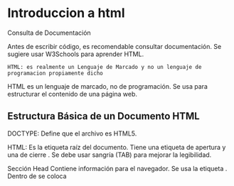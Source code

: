# Introduccion a html

Consulta de Documentación

Antes de escribir código, es recomendable consultar documentación. Se sugiere usar W3Schools para aprender HTML.

    HTML: es realmente un Lenguaje de Marcado y no un lenguaje de programacion propiamente dicho

HTML es un lenguaje de marcado, no de programación. Se usa para estructurar el contenido de una página web.

## Estructura Básica de un Documento HTML

DOCTYPE: Define que el archivo es HTML5.

HTML: Es la etiqueta raíz del documento.
Tiene una etiqueta de apertura <html> y una de cierre </html>. Se debe usar sangría (TAB) para mejorar la legibilidad.

Sección Head Contiene información para el navegador. Se usa la etiqueta <head>. Dentro de <head> se coloca <title>, que
define el título de la página.

`
    <!DOCTYPE html>
    <html lang="es">
        <head>
            <title>Document</title>
        </head>
        <body>
        </body>
    </html>
`

### **Resumen: Creación del Cuerpo de un Proyecto en HTML**

1. **Estructura Básica en HTML**
   - Se usa la etiqueta `<body>` para el contenido principal del proyecto.
   - Se agrega un título, un párrafo y una imagen en HTML.

2. **Diferencia entre `<title>` y `<h1>`**
   - `<title>` define el nombre de la pestaña en el navegador.
   - `<h1>` se usa para el título principal dentro del contenido y debe utilizarse solo una vez por página.
   - Para subtítulos, se emplean `<h2>`, `<h3>`, etc.

3. **Creación del Contenido**
   - Se agrega un título con `<h1>Esto es un título</h1>`.
   - Se incluye un párrafo con `<p>Esto es un párrafo</p>`.

4. **Inserción de una Imagen**
   - Se usa la etiqueta `<img>` sin etiqueta de cierre.
   - Se añade el atributo `src="html5.png"` para indicar la ruta de la imagen.
   - Para visualizar los cambios en el navegador, es necesario guardar el archivo antes de actualizar la página.

5. **Accesibilidad**
   - Se agrega el atributo `alt="Logo de HTML5"` a la imagen para permitir que lectores de pantalla describan la imagen
   - a personas con discapacidad visual.

6. **Revisión Final**
   - Se habilita la función *autosave* en VSCode para evitar olvidar guardar los cambios.
   - Se prueba el resultado en el navegador para confirmar que todo funciona correctamente.

## live servers, quirck mode y etiqueta DOCTYPE

### **1. Prueba con la etiqueta Doctype**

- Se eliminó la etiqueta `Doctype` para observar cambios en el código.
- Inicialmente, la página no muestra cambios visibles.
- Al inspeccionar con **Google DevTools**, en la pestaña "Problemas", se detecta un error relacionado con **QuirksMode**.

### **2. ¿Qué es QuirksMode?**

- **QuirksMode** es un modo de compatibilidad heredado de versiones anteriores de HTML.
- Antes de HTML5, los desarrolladores debían indicar la compatibilidad con navegadores como **Internet Explorer** y **Netscape**.
- El uso de `Doctype` evita que el navegador active **QuirksMode**, asegurando una mejor visualización en todos los navegadores modernos.

### **3. Importancia de la curiosidad en el desarrollo**

- Ser curioso ayuda a entender el funcionamiento del código y herramientas como **Google DevTools**.

### **4. Uso de Live Server para facilitar el desarrollo**

- **Problema:** Cada cambio en el HTML requiere actualizar manualmente la página en el navegador.
- **Solución:** Instalar la extensión **Live Server** en **VSCode**.
  - Se busca en la pestaña de **Extensiones** y se instala.
  - Al activarlo con "Go Live", los cambios en HTML se reflejan automáticamente sin necesidad de recargar la página.

### **5. Próximos pasos**

- Se concluyen las pruebas y se inicia el desarrollo del **proyecto del curso**: un **portafolio web**.

## tag semanticos

### **Resumen del Proceso de Desarrollo de un Proyecto**

1. **Diseño Inicial**
   - Un diseñador UX/UI define los colores, imágenes, fuentes y otros aspectos visuales del proyecto.
   - Luego, el diseño es entregado al equipo de desarrollo.

2. **Uso de Software de Diseño**
   - Se emplea software como **Figma** para compartir y visualizar los diseños.
   - En este proyecto específico, se utilizará **Figma**, cuyo enlace está disponible en la sección de preparación del ambiente.
   - Para acceder, es necesario iniciar sesión con un correo electrónico.

3. **Interpretación del Diseño en Figma**
   - Figma permite obtener detalles clave del diseño:
     - **Tamaño y tipo de fuente** (ejemplo: Chroma One, tamaño 36).
     - **Colores de los elementos** (representados en códigos hexadecimales).
     - **Distancias entre componentes** (botones, textos, etc.).
   - Funciona como una guía para desarrollar el proyecto con precisión.

#### **1. Creación del Proyecto**

- Se crea una nueva carpeta llamada **Portafolio**.
- Se abre la carpeta en **VSCode** mediante *File > Open Folder*.
- Se genera un archivo **index.html** para comenzar el desarrollo.

#### **2. Generación del código base en HTML**

- Para facilitar la creación del código inicial, se usa el signo de **exclamación (!) + Enter** en **VSCode**, lo que
- genera automáticamente la estructura básica del documento HTML.
- Se observa la presencia de nuevas etiquetas y atributos en el código generado.

#### **3. Explicación de Etiquetas Importantes**

- **`lang="en"`**: Define el idioma del documento. Se cambia a **"es-MX"** para español de México.
- **`meta charset="UTF-8"`**: Permite el uso de caracteres especiales y evita errores en la visualización del texto.
- **`meta name="viewport"`**: Controla la adaptabilidad del sitio en diferentes dispositivos.
  - `width=device-width`: Ajusta el ancho de la página según el dispositivo.
  - `initial-scale=1.0`: Evita el zoom inicial en la pantalla.

#### **4. Organización del Proyecto HTML**

- Se cambia el título del documento a **Portafolio**.
- Se identifican las tres secciones principales del HTML:
  1. **`header`**: Contiene la parte superior del sitio.
  2. **`main`**: Área principal del contenido.
  3. **`footer`**: Sección inferior del sitio.
- Se escriben estas etiquetas en el código para estructurar la página.

#### **5. Próximos Pasos**
- Se revisará el diseño en **Figma**.
- Se agregarán los contenidos en la sección **main** en el siguiente paso del desarrollo.